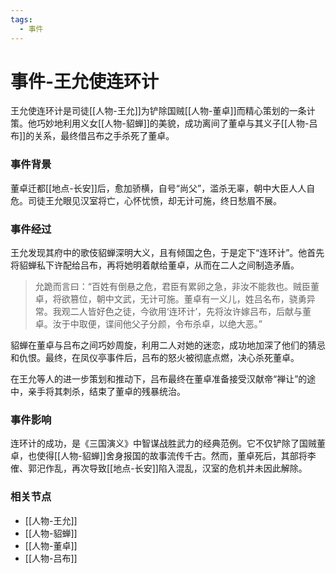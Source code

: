 ```yaml
---
tags:
  - 事件
---
```

# 事件-王允使连环计

王允使连环计是司徒[[人物-王允]]为铲除国贼[[人物-董卓]]而精心策划的一条计策。他巧妙地利用义女[[人物-貂蝉]]的美貌，成功离间了董卓与其义子[[人物-吕布]]的关系，最终借吕布之手杀死了董卓。

### 事件背景

董卓迁都[[地点-长安]]后，愈加骄横，自号“尚父”，滥杀无辜，朝中大臣人人自危。司徒王允眼见汉室将亡，心怀忧愤，却无计可施，终日愁眉不展。

### 事件经过

王允发现其府中的歌伎貂蝉深明大义，且有倾国之色，于是定下“连环计”。他首先将貂蝉私下许配给吕布，再将她明着献给董卓，从而在二人之间制造矛盾。

> 允跪而言曰：“百姓有倒悬之危，君臣有累卵之急，非汝不能救也。贼臣董卓，将欲篡位，朝中文武，无计可施。董卓有一义儿，姓吕名布，骁勇异常。我观二人皆好色之徒，今欲用‘连环计’，先将汝许嫁吕布，后献与董卓。汝于中取便，谍间他父子分颜，令布杀卓，以绝大恶。”

貂蝉在董卓与吕布之间巧妙周旋，利用二人对她的迷恋，成功地加深了他们的猜忌和仇恨。最终，在凤仪亭事件后，吕布的怒火被彻底点燃，决心杀死董卓。

在王允等人的进一步策划和推动下，吕布最终在董卓准备接受汉献帝“禅让”的途中，亲手将其刺杀，结束了董卓的残暴统治。

### 事件影响

连环计的成功，是《三国演义》中智谋战胜武力的经典范例。它不仅铲除了国贼董卓，也使得[[人物-貂蝉]]舍身报国的故事流传千古。然而，董卓死后，其部将李傕、郭汜作乱，再次导致[[地点-长安]]陷入混乱，汉室的危机并未因此解除。

### 相关节点
- [[人物-王允]]
- [[人物-貂蝉]]
- [[人物-董卓]]
- [[人物-吕布]]
